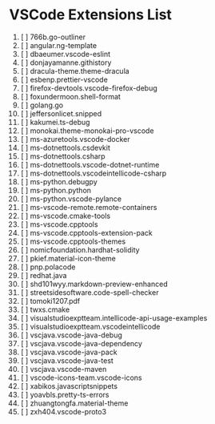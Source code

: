 # VSCode Extensions List
1. [ ] 766b.go-outliner
2. [ ] angular.ng-template
3. [ ] dbaeumer.vscode-eslint
4. [ ] donjayamanne.githistory
5. [ ] dracula-theme.theme-dracula
6. [ ] esbenp.prettier-vscode
7. [ ] firefox-devtools.vscode-firefox-debug
8. [ ] foxundermoon.shell-format
9. [ ] golang.go
10. [ ] jeffersonlicet.snipped
11. [ ] kakumei.ts-debug
12. [ ] monokai.theme-monokai-pro-vscode
13. [ ] ms-azuretools.vscode-docker
14. [ ] ms-dotnettools.csdevkit
15. [ ] ms-dotnettools.csharp
16. [ ] ms-dotnettools.vscode-dotnet-runtime
17. [ ] ms-dotnettools.vscodeintellicode-csharp
18. [ ] ms-python.debugpy
19. [ ] ms-python.python
20. [ ] ms-python.vscode-pylance
21. [ ] ms-vscode-remote.remote-containers
22. [ ] ms-vscode.cmake-tools
23. [ ] ms-vscode.cpptools
24. [ ] ms-vscode.cpptools-extension-pack
25. [ ] ms-vscode.cpptools-themes
26. [ ] nomicfoundation.hardhat-solidity
27. [ ] pkief.material-icon-theme
28. [ ] pnp.polacode
29. [ ] redhat.java
30. [ ] shd101wyy.markdown-preview-enhanced
31. [ ] streetsidesoftware.code-spell-checker
32. [ ] tomoki1207.pdf
33. [ ] twxs.cmake
34. [ ] visualstudioexptteam.intellicode-api-usage-examples
35. [ ] visualstudioexptteam.vscodeintellicode
36. [ ] vscjava.vscode-java-debug
37. [ ] vscjava.vscode-java-dependency
38. [ ] vscjava.vscode-java-pack
39. [ ] vscjava.vscode-java-test
40. [ ] vscjava.vscode-maven
41. [ ] vscode-icons-team.vscode-icons
42. [ ] xabikos.javascriptsnippets
43. [ ] yoavbls.pretty-ts-errors
44. [ ] zhuangtongfa.material-theme
45. [ ] zxh404.vscode-proto3
